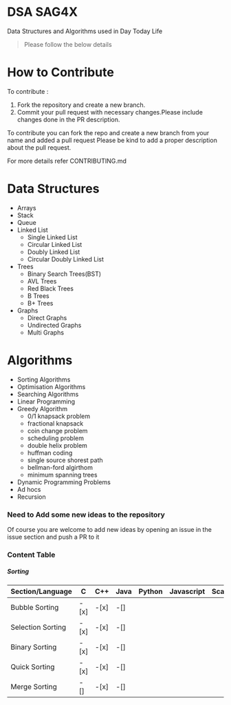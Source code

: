 # DSA SAG4X
Data Structures and Algorithms used in Day Today Life

> Please follow the below details 

# How to Contribute
To contribute :
1. Fork the repository and create a new branch.
2. Commit your pull request with necessary changes.Please include changes done in the PR description.

To contribute you can fork the repo and create a new branch from your name and added a pull request
Please be kind to add a proper description about the pull request.

For more details refer CONTRIBUTING.md

# Data Structures
- Arrays
- Stack
- Queue
- Linked List
  * Single Linked List
  * Circular Linked List
  * Doubly Linked List
  * Circular Doubly Linked List
- Trees
  * Binary Search Trees(BST)
  * AVL Trees
  * Red Black Trees
  * B Trees
  * B+ Trees
- Graphs
  * Direct Graphs
  * Undirected Graphs
  * Multi Graphs

# Algorithms
- Sorting Algorithms
- Optimisation Algorithms
- Searching Algorithms
- Linear Programming
- Greedy Algorithm
  * 0/1 knapsack problem
  * fractional knapsack
  * coin change problem 
  * scheduling problem
  * double helix problem
  * huffman coding
  * single source shorest path
  * bellman-ford algirthom
  * minimum spanning trees
- Dynamic Programming Problems
- Ad hocs
- Recursion

### Need to Add some new ideas to the repository

Of course you are welcome to add new ideas by opening an issue in the issue section and push a PR to it

### Content Table
##### Sorting
Section/Language | C  | C++ | Java | Python | Javascript | Scala |
-----------------|----|-----|------|--------|------------|-------|
Bubble Sorting   |-[x]| -[x]|  -[]    |        |            |       |
Selection Sorting|-[x]| -[x]|  -[]    |        |            |       |
Binary Sorting   |-[x]| -[x]|  -[]    |        |            |       |
Quick Sorting    |-[x]| -[x]|  -[]    |        |            |       |
Merge Sorting    |-[] | -[x]|  -[]    |        |            |       |
